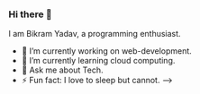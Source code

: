 ### Hi there 👋
I am Bikram Yadav, a programming enthusiast.

- 🔭 I’m currently working on web-development.
- 🌱 I’m currently learning cloud computing.
- 💬 Ask me about Tech.
- ⚡ Fun fact: I love to sleep but cannot.
-->
